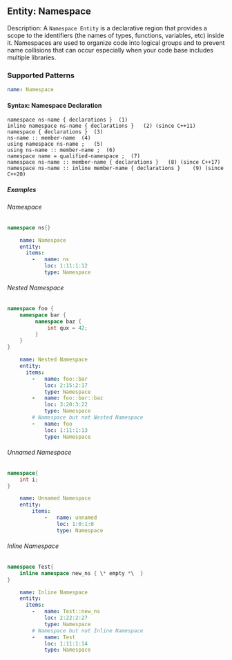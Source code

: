 ## Entity: Namespace

Description: A `Namespace Entity` is a declarative region that provides a scope to the identifiers (the names of types, functions, variables, etc) inside it. Namespaces are used to organize code into logical groups and to prevent name collisions that can occur especially when your code base includes multiple libraries.

### Supported Patterns

```yaml
name: Namespace
```
#### Syntax: Namespace Declaration
```text
namespace ns-name { declarations }	(1)	
inline namespace ns-name { declarations }	(2)	(since C++11)
namespace { declarations }	(3)	
ns-name :: member-name	(4)	
using namespace ns-name ;	(5)	
using ns-name :: member-name ;	(6)	
namespace name = qualified-namespace ;	(7)	
namespace ns-name :: member-name { declarations }	(8)	(since C++17)
namespace ns-name :: inline member-name { declarations }	(9)	(since C++20)
```

##### Examples

###### Namespace
```CPP
namespace ns{}
```

```yaml
    name: Namespace
    entity:
      items:
        -   name: ns
            loc: 1:11:1:12
            type: Namespace
```

###### Nested Namespace
```CPP
namespace foo {
    namespace bar {
         namespace baz {
             int qux = 42;
         }
    }
}
```

```yaml
    name: Nested Namespace
    entity:
      items:
        -   name: foo::bar
            loc: 2:15:2:17
            type: Namespace
        -   name: foo::bar::baz
            loc: 3:20:3:22
            type: Namespace
        # Namespace but not Nested Namespace
        -   name: foo
            loc: 1:11:1:13
            type: Namespace
```

###### Unnamed Namespace
```CPP
namespace{
    int i; 
}
```

```yaml
    name: Unnamed Namespace
    entity:
        items:
            -   name: unnamed
                loc: 1:0:1:0
                type: Namespace
```

###### Inline Namespace
```CPP
namespace Test{
    inline namespace new_ns { \* empty *\  }
}
```

```yaml
    name: Inline Namespace
    entity:
      items:
        -   name: Test::new_ns
            loc: 2:22:2:27
            type: Namespace
        # Namespace but not Inline Namespace
        -   name: Test
            loc: 1:11:1:14
            type: Namespace
```